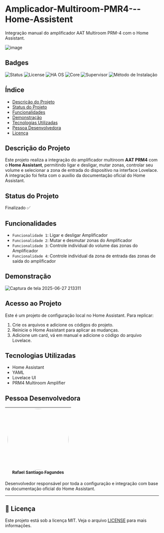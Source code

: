 # Amplicador-Multiroom-PMR4---Home-Assistent
Integração manual do amplificador AAT Multiroom PRM-4 com o Home Assistant.   

![image](https://github.com/user-attachments/assets/a2ddfd10-8433-4bbd-be88-57444a691bf8)

## Badges
![Status](https://img.shields.io/badge/status-finalizado-brightgreen)
![License](https://img.shields.io/badge/license-MIT-blue)
![HA OS](https://img.shields.io/badge/Home_Assistant_OS-15.2-blue)
![Core](https://img.shields.io/badge/Core-2025.6.0-blue)
![Supervisor](https://img.shields.io/badge/Supervisor-2025.06.2-blue)
![Método de Instalação](https://img.shields.io/badge/Instalação-HassOS-informational)

## Índice
- [Descrição do Projeto](#descrição-do-projeto)
- [Status do Projeto](#status-do-projeto)
- [Funcionalidades](#funcionalidades)
- [Demonstração](#demonstração)
- [Tecnologias Utilizadas](#tecnologias-utilizadas)
- [Pessoa Desenvolvedora](#pessoa-desenvolvedora)
- [Licença](#licença)

## Descrição do Projeto
Este projeto realiza a integração do amplificador multiroom **AAT PRM4** com o **Home Assistant**, permitindo ligar e desligar, mutar zonas, controlar seu volume e selecionar a zona de entrada do dispositivo na interface Lovelace. A integração foi feita com o auxílio da documentação oficial do Home Assistant.

## Status do Projeto
Finalizado ✅ 

## Funcionalidades
- `Funcionalidade 1`: Ligar e desligar Amplificador
- `Funcionalidade 2`: Mutar e desmutar zonas do Amplificador
- `Funcionalidade 3`: Controle individual do volume das zonas do Amplificador
- `Funcionalidade 4`: Controle individual da zona de entrada das zonas de saída do amplificador

## Demonstração
![Captura de tela 2025-06-27 213311](https://github.com/user-attachments/assets/83d51f4c-8f19-4393-ab04-8a7ac18939e0)

## Acesso ao Projeto

Este é um projeto de configuração local no Home Assistant. Para replicar:

1. Crie os arquivos e adicione os códigos do projeto.
2. Reinicie o Home Assistant para aplicar as mudanças.
3. Adicione um card, vá em manual e adicione o código do arquivo Lovelace.


## Tecnologias Utilizadas
- Home Assistant
- YAML
- Lovelace UI
- PRM4 Multiroom Amplifier

## Pessoa Desenvolvedora
| [<img src="https://github.com/MagicRafa01.png" width="200" style="border-radius: 50%"><br><sub>Rafael Santiago Fagundes</sub>](https://github.com/MagicRafa01) |
|:---:|

  Desenvolvedor responsável por toda a configuração e integração com base na documentação oficial do Home Assistant.

---

## 📄 Licença

Este projeto está sob a licença MIT. Veja o arquivo [LICENSE](License) para mais informações.
